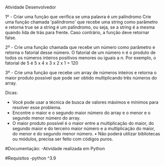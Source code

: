 Atividade Desenvolvedor

1º - Criar uma função que verifica se uma palavra é um palíndromo
Crie uma função chamada 'palíndromo' que recebe uma string como parâmetro e retorna true
se a string é um palíndromo, ou seja, se a string é a mesma quando lida de trás para frente.
Caso contrário, a função deve retornar false.

2º - Crie uma função chamada que recebe um número como parâmetro e retorna o fatorial
desse número. O fatorial de um número n é o produto de todos os números inteiros positivos
menores ou iguais a n.
Por exemplo, o fatorial de 5 é 5 x 4 x 3 x 2 x 1 = 120

3º - Crie uma função que recebe um array de números inteiros e retorna o maior produto
possível que pode ser obtido multiplicando três números do array.

Dicas:

- Você pode usar a técnica de busca de valores máximos e mínimos para resolver esse
  problema.
- Encontre o maior e o segundo maior número do array e o menor e o segundo menor número
  do array.
- O maior produto possível é o maior entre a multiplicação do maior, do segundo maior e do
  terceiro maior número e a multiplicação do maior, do menor e do segundo menor número.
  • Não poderá utilizar bibliotecas ou módulos, precisa ser feito com códigos puros.

#Documentação:
-Atividade realizada em Python

#Requisitos
-python ^3.9
